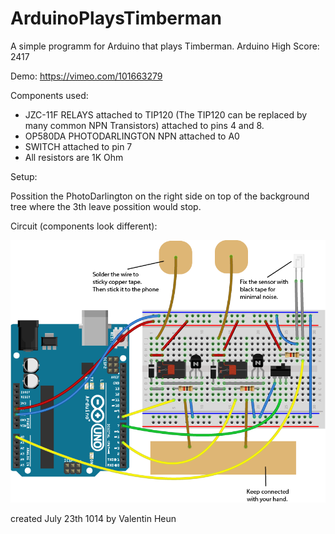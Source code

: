 ArduinoPlaysTimberman
=====================

A simple programm for Arduino that plays Timberman.
Arduino High Score: 2417

Demo:
https://vimeo.com/101663279

Components used:

* JZC-11F RELAYS attached to TIP120 (The TIP120 can be replaced by many common NPN Transistors) attached to pins 4 and 8.
* OP580DA PHOTODARLINGTON NPN attached to A0
* SWITCH attached to pin 7
* All resistors are 1K Ohm

Setup:

Possition the PhotoDarlington on the right side on top of the background tree where the 3th leave possition would stop.

Circuit (components look different):



![Alt text](timb.png "circuit")


created July 23th 1014
by Valentin Heun

